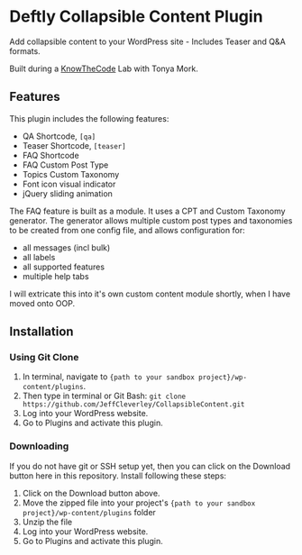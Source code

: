 # Deftly Collapsible Content Plugin

Add collapsible content to your WordPress site - Includes Teaser and Q&A formats.

Built during a [KnowTheCode](https://knowthecode.io) Lab with Tonya Mork.

## Features

This plugin includes the following features:

- QA Shortcode, `[qa]`
- Teaser Shortcode, `[teaser]`
- FAQ Shortcode
- FAQ Custom Post Type
- Topics Custom Taxonomy
- Font icon visual indicator
- jQuery sliding animation

The FAQ feature is built as a module. It uses a CPT and Custom Taxonomy generator.
The generator allows multiple custom post types and taxonomies to be created from one
config file, and allows configuration for:

- all messages (incl bulk) 
- all labels
- all supported features
- multiple help tabs

I will extricate this into it's own custom content module shortly, when I have moved onto OOP.

## Installation

### Using Git Clone

1. In terminal, navigate to `{path to your sandbox project}/wp-content/plugins`.
2. Then type in terminal or Git Bash: `git clone https://github.com/JeffCleverley/CollapsibleContent.git`
4. Log into your WordPress website.
5. Go to Plugins and activate this plugin.

### Downloading

If you do not have git or SSH setup yet, then you can click on the Download button here in this repository.  Install following these steps:

1. Click on the Download button above.
2. Move the zipped file into your project's `{path to your sandbox project}/wp-content/plugins` folder
3. Unzip the file
4. Log into your WordPress website.
5. Go to Plugins and activate this plugin.